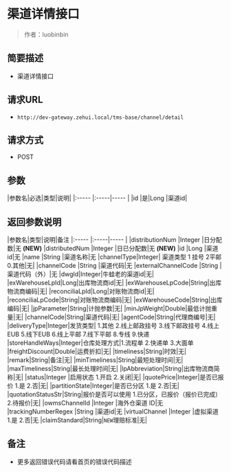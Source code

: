# 渠道详情接口

> 作者：luobinbin

## 简要描述

- 渠道详情接口

## 请求URL
- `http://dev-gateway.zehui.local/tms-base/channel/detail`
  
## 请求方式
- POST

## 参数

|参数名|必选|类型|说明|
|:-----  |:-----|-----                  |
|id |是|Long   |渠道id|


## 返回参数说明

|参数名|类型|说明|备注
|:-----  |:-----|-----                  |
|distributionNum |Integer   |日分配数|无 **(NEW)**
|distributedNum |Integer   |日已分配数|无 **(NEW)**
|id |Long   |渠道id|无
|name |String   |渠道名称|无
|channelType|Integer| 渠道类型 1 挂号 2平邮 0.其他|无|
|channelCode |String   |渠道代码|无
|externalChannelCode |String   |渠道代码（外）|无
|dwgId|Integer|牛蛙老的渠道id|无|
|exWarehouseLpId|Long|出库物流商id|无|
|exWarehouseLpCode|String|出库物流商编码|无|
|reconciliaLpId|Long|对账物流商id|无|
|reconciliaLpCode|String|对账物流商编码|无|
|exWarehouseCode|String|出库编码|无|
|jpParameter|String|计抛参数|无|
|minJpWeight|Double|最低计抛重量|无|
|channelCode|String|渠道代码|无|
|agentCode|String|代理商编号|无|
|deliveryType|Integer|发货类型| 1.其他 2.线上邮政挂号 3.线下邮政挂号 4.线上EUB 5.线下EUB 6.线上平邮 7.线下平邮 8.专线 9.快递
|storeHandleWays|Integer|仓库处理方式|1.流程单 2.快递单 3.大面单
|freightDiscount|Double|运费折扣|无|
|timeliness|String|时效|无|
|remark|String|备注|无|
|minTimeliness|String|最短处理时间|无|
|maxTimeliness|String|最长处理时间|无|
|lpAbbreviation|String|出库物流商简称|无|
|status|Integer   |启用状态 1.开启 2.关闭|无|
|quotePrice|Integer|是否已报价  1.是   2.否|无|
|partitionState|Integer|是否已分区 1.是  2.否|无|
|quotationStatusStr|String|报价是否可以使用   1.已分区，已报价（报价已完成）   2.待报价|无|
|owmsChannelId |Integer   |海外仓渠道 ID|无
|trackingNumberRegex |String   |渠道id|无
|virtualChannel |Integer   |虚拟渠道 1.是 2.否|无
|claimStandard|String|`NEW`理赔标准|无|
## 备注 

- 更多返回错误代码请看首页的错误代码描述